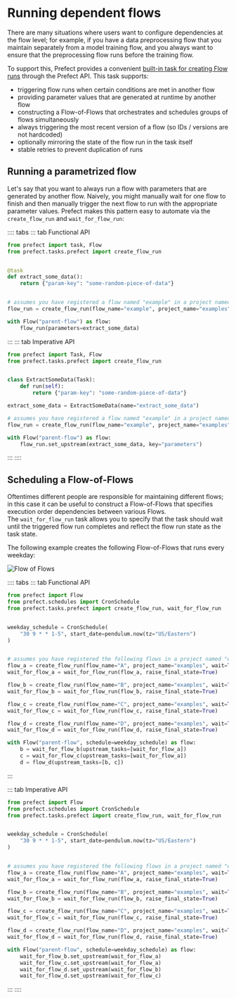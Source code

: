 # Running dependent flows

There are many situations where users want to configure dependencies at the flow level; for example,
if you have a data preprocessing flow that you maintain separately from a model training flow, and you 
always want to ensure that the preprocessing flow runs before the training flow.

To support this, Prefect provides a convenient [built-in task for creating Flow runs](/api/latest/tasks/prefect.html#create-flow-run)
through the Prefect API.  This task supports:
- triggering flow runs when certain conditions are met in another flow
- providing parameter values that are generated at runtime by another flow
- constructing a Flow-of-Flows that orchestrates and schedules groups of flows simultaneously
- always triggering the most recent version of a flow (so IDs / versions are not hardcoded)
- optionally mirroring the state of the flow run in the task itself
- stable retries to prevent duplication of runs

## Running a parametrized flow

Let's say that you want to always run a flow with parameters that are generated by another flow. 
Naively, you might manually wait for one flow to finish and then manually trigger the next flow to run
with the appropriate parameter values.  Prefect makes this pattern easy to automate via the `create_flow_run`
and `wait_for_flow_run`:


:::: tabs
::: tab Functional API
```python
from prefect import task, Flow
from prefect.tasks.prefect import create_flow_run


@task
def extract_some_data():
    return {"param-key": "some-random-piece-of-data"}


# assumes you have registered a flow named "example" in a project named "examples"
flow_run = create_flow_run(flow_name="example", project_name="examples")

with Flow("parent-flow") as flow:
    flow_run(parameters=extract_some_data)
```
:::
::: tab Imperative API
```python
from prefect import Task, Flow
from prefect.tasks.prefect import create_flow_run


class ExtractSomeData(Task):
    def run(self):
        return {"param-key": "some-random-piece-of-data"}

extract_some_data = ExtractSomeData(name="extract_some_data")

# assumes you have registered a flow named "example" in a project named "examples"
flow_run = create_flow_run(flow_name="example", project_name="examples")

with Flow("parent-flow") as flow:
    flow_run.set_upstream(extract_some_data, key="parameters")
```
:::
::::

## Scheduling a Flow-of-Flows

Oftentimes different people are responsible for maintaining different flows; in this case it can be useful
to construct a Flow-of-Flows that specifies execution order dependencies between various Flows.  
The `wait_for_flow_run` task allows you to specify that the task should wait until the triggered flow run completes
and reflect the flow run state as the task state.

The following example creates the following Flow-of-Flows that runs every weekday:

![Flow of Flows](/idioms/flow-of-flows.png)

:::: tabs
::: tab Functional API
```python
from prefect import Flow
from prefect.schedules import CronSchedule
from prefect.tasks.prefect import create_flow_run, wait_for_flow_run


weekday_schedule = CronSchedule(
    "30 9 * * 1-5", start_date=pendulum.now(tz="US/Eastern")
)


# assumes you have registered the following flows in a project named "examples"
flow_a = create_flow_run(flow_name="A", project_name="examples", wait=True)
wait_for_flow_a = wait_for_flow_run(flow_a, raise_final_state=True) 

flow_b = create_flow_run(flow_name="B", project_name="examples", wait=True)
wait_for_flow_b = wait_for_flow_run(flow_b, raise_final_state=True)

flow_c = create_flow_run(flow_name="C", project_name="examples", wait=True)
wait_for_flow_c = wait_for_flow_run(flow_c, raise_final_state=True)

flow_d = create_flow_run(flow_name="D", project_name="examples", wait=True)
wait_for_flow_d = wait_for_flow_run(flow_d, raise_final_state=True)

with Flow("parent-flow", schedule=weekday_schedule) as flow:
    b = wait_for_flow_b(upstream_tasks=[wait_for_flow_a])
    c = wait_for_flow_c(upstream_tasks=[wait_for_flow_a])
    d = flow_d(upstream_tasks=[b, c])
```
:::

::: tab Imperative API
```python
from prefect import Flow
from prefect.schedules import CronSchedule
from prefect.tasks.prefect import create_flow_run, wait_for_flow_run


weekday_schedule = CronSchedule(
    "30 9 * * 1-5", start_date=pendulum.now(tz="US/Eastern")
)


# assumes you have registered the following flows in a project named "examples"
flow_a = create_flow_run(flow_name="A", project_name="examples", wait=True)
wait_for_flow_a = wait_for_flow_run(flow_a, raise_final_state=True) 

flow_b = create_flow_run(flow_name="B", project_name="examples", wait=True)
wait_for_flow_b = wait_for_flow_run(flow_b, raise_final_state=True)

flow_c = create_flow_run(flow_name="C", project_name="examples", wait=True)
wait_for_flow_c = wait_for_flow_run(flow_c, raise_final_state=True)

flow_d = create_flow_run(flow_name="D", project_name="examples", wait=True)
wait_for_flow_d = wait_for_flow_run(flow_d, raise_final_state=True)

with Flow("parent-flow", schedule=weekday_schedule) as flow:
    wait_for_flow_b.set_upstream(wait_for_flow_a)
    wait_for_flow_c.set_upstream(wait_for_flow_a)
    wait_for_flow_d.set_upstream(wait_for_flow_b)
    wait_for_flow_d.set_upstream(wait_for_flow_c)
```
:::
::::
